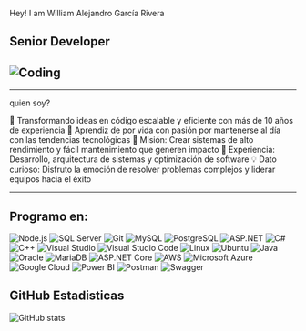 Hey! I am William Alejandro García Rivera
## Senior Developer 
## ![Coding](https://media.giphy.com/media/13HgwGsXF0aiGY/giphy.gif)
---

quien soy?

🚀 Transformando ideas en código escalable y eficiente con más de 10 años de experiencia
🌱 Aprendiz de por vida con pasión por mantenerse al día con las tendencias tecnológicas
🎯 Misión: Crear sistemas de alto rendimiento y fácil mantenimiento que generen impacto
💼 Experiencia: Desarrollo, arquitectura de sistemas y optimización de software
💡 Dato curioso: Disfruto la emoción de resolver problemas complejos y liderar equipos hacia el éxito

---

## Programo en:

![Node.js](https://img.shields.io/badge/-Node.js-339933?logo=node.js&logoColor=white&style=flat)
![SQL Server](https://img.shields.io/badge/-SQL%20Server-CC2927?logo=microsoft-sql-server&logoColor=white&style=flat)
![Git](https://img.shields.io/badge/-Git-F05032?logo=git&logoColor=white&style=flat)
![MySQL](https://img.shields.io/badge/-MySQL-4479A1?logo=mysql&logoColor=white&style=flat)
![PostgreSQL](https://img.shields.io/badge/-PostgreSQL-336791?logo=postgresql&logoColor=white&style=flat)
![ASP.NET](https://img.shields.io/badge/-ASP.NET-5C2D91?logo=.net&logoColor=white&style=flat)
![C#](https://img.shields.io/badge/-C%23-239120?logo=c-sharp&logoColor=white&style=flat)
![C++](https://img.shields.io/badge/-C++-00599C?logo=c%2B%2B&logoColor=white&style=flat)
![Visual Studio](https://img.shields.io/badge/-Visual%20Studio-5C2D91?logo=visual-studio&logoColor=white&style=flat)
![Visual Studio Code](https://img.shields.io/badge/-VS%20Code-007ACC?logo=visual-studio-code&logoColor=white&style=flat)
![Linux](https://img.shields.io/badge/-Linux-FCC624?logo=linux&logoColor=black&style=flat)
![Ubuntu](https://img.shields.io/badge/-Ubuntu-E95420?logo=ubuntu&logoColor=white&style=flat)
![Java](https://img.shields.io/badge/-Java-007396?logo=java&logoColor=white&style=flat)
![Oracle](https://img.shields.io/badge/-Oracle-F80000?logo=oracle&logoColor=white&style=flat)
![MariaDB](https://img.shields.io/badge/-MariaDB-003545?logo=mariadb&logoColor=white&style=flat)
![ASP.NET Core](https://img.shields.io/badge/-ASP.NET%20Core-5C2D91?logo=dotnet&logoColor=white&style=flat)
![AWS](https://img.shields.io/badge/-AWS-232F3E?logo=amazon-aws&logoColor=white&style=flat)
![Microsoft Azure](https://img.shields.io/badge/-Microsoft%20Azure-0078D4?logo=microsoft-azure&logoColor=white&style=flat)
![Google Cloud](https://img.shields.io/badge/-Google%20Cloud-4285F4?logo=google-cloud&logoColor=white&style=flat)
![Power BI](https://img.shields.io/badge/-Power%20BI-F2C811?logo=power-bi&logoColor=black&style=flat)
![Postman](https://img.shields.io/badge/-Postman-FF6C37?logo=postman&logoColor=white&style=flat)
![Swagger](https://img.shields.io/badge/-Swagger-85EA2D?logo=swagger&logoColor=black&style=flat)


## GitHub Estadisticas

![GitHub stats](https://github-readme-stats.vercel.app/api?username=wgarciar3&show_icons=true&theme=radical&title_color=ff79c6&icon_color=ffd700&text_color=ffffff&bg_color=282a36)

